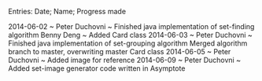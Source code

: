 Entries: Date; Name; Progress made

2014-06-02 ~ Peter Duchovni ~ Finished java implementation of set-finding algorithm
	     Benny Deng ~ Added Card class
2014-06-03 ~ Peter Duchovni ~ Finished java implementation of set-grouping algorithm
                              Merged algorithm branch to master, overwriting master Card class
2014-06-05 ~ Peter Duchovni ~ Added image for reference
2014-06-09 ~ Peter Duchovni ~ Added set-image generator code written in Asymptote
